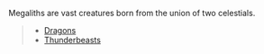Megaliths are vast creatures born from the union of two celestials.

> - [Dragons](Dragons.md)
> - [Thunderbeasts](Thunderbeasts.md)